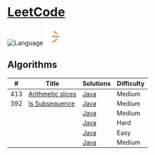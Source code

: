 
 # [LeetCode](https://leetcode.com/problemset/algorithms/) 
 ![Language](https://img.shields.io/badge/language-Java-blue.svg)  <img src="https://github.com/chaithra-ac/Leetcode/blob/main/LeetCode_logo.png" height="40" width="40"/> 


## Algorithms

| #    |      Title     |   Solutions   | Difficulty               
|------|----------------|---------------|-------------
| 413 |[Arithmetic slices](https://leetcode.com/problems/arithmetic-slices/)|[Java](Solutions/ArithmeticSlices.java) |Medium|
|392|[Is Subsequence](https://leetcode.com/problems/is-subsequence/)|[Java](/Solutions/isSubSequence.java)|Medium|
| | []() | [Java]() | Medium |
| | []() | [Java]() | Hard |
| | []() | [Java]() | Easy |
| | []() | [Java]() | Medium |








